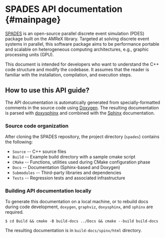 # SPADES API documentation {#mainpage}

[SPADES](https://github.com/NREL/spades) is an open-source parallel
discrete event simulation (PDES) package built on the AMReX
library. Targeted at solving discrete event systems in parallel, this
software package aims to be performance portable and scalable on
heterogeneous computing architectures, e.g., graphic processing units
(GPU).

This document is intended for developers who want to understand the C++ code
structure and modify the codebase. It assumes that the reader is
familiar with the installation, compilation, and execution steps.

## How to use this API guide?

The API documentation is automatically generated from
specially-formatted comments in the source code using
[Doxygen](https://www.doxygen.nl/index.html). The resulting
documentation is parsed with
[doxysphinx](https://boschglobal.github.io/doxysphinx/index.html) and
combined with the [Sphinx](https://www.sphinx-doc.org/) documentation.

### Source code organization

After cloning the SPADES repository, the project directory (`spades`) contains the following:

- `Source` -- C++ source files
- `Build` -- Example build directory with a sample cmake script
- `CMake` -- Functions, utilities used during CMake configuration phase
- `Docs` -- Documentation (Sphinx-based and Doxygen)
- `Submodules` -- Third-party libraries and dependencies
- `Tests` -- Regression tests and associated infrastructure

### Building API documentation locally

To generate this documentation on a local machine, or to rebuild docs
during code development, `doxygen`, `graphviz`, `doxysphinx`, and
`sphinx` are required.
```{shell}
$ cd Build && cmake -B build-docs ../Docs && cmake --build build-docs
```
The resulting documentation is in `build-docs/spinx/html` directory.
